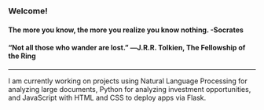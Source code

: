 ### Welcome!
#### The more you know, the more you realize you know nothing. -Socrates

#### “Not all those who wander are lost.” ―J.R.R. Tolkien, The Fellowship of the Ring

---

I am currently working on projects using Natural Language Processing for analyzing large documents, Python for analyzing investment opportunities, and JavaScript with HTML and CSS to deploy apps via Flask.


<!--
**DMVance/DMVance** is a ✨ _special_ ✨ repository because its `README.md` (this file) appears on your GitHub profile.

Here are some ideas to get you started:

- 🔭 I’m currently working on ...
- 🌱 I’m currently learning ...
- 👯 I’m looking to collaborate on ...
- 🤔 I’m looking for help with ...
- 💬 Ask me about ...
- 📫 How to reach me: ...
- ⚡ Fun fact: ...
-->
